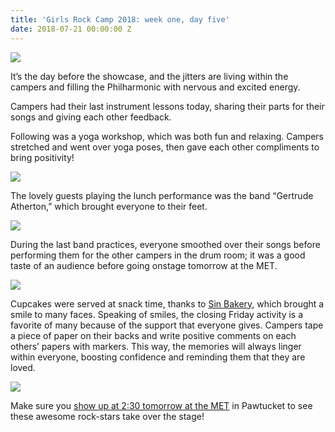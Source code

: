 ```yaml
---
title: 'Girls Rock Camp 2018: week one, day five'
date: 2018-07-21 00:00:00 Z
---
```


[![](/uploads/blogposts/IMG_4200-1024x768.jpg)](http://girlsrockri.org/wp-content/uploads/2018/07/IMG_4200.jpg)

It’s the day before the showcase, and the jitters are living within the campers and filling the Philharmonic with nervous and excited energy.

Campers had their last instrument lessons today, sharing their parts for their songs and giving each other feedback.

Following was a yoga workshop, which was both fun and relaxing. Campers stretched and went over yoga poses, then gave each other compliments to bring positivity!

[![](/uploads/blogposts/IMG_4204-1024x768.jpg)](http://girlsrockri.org/wp-content/uploads/2018/07/IMG_4204.jpg)

The lovely guests playing the lunch performance was the band “Gertrude Atherton,” which brought everyone to their feet.

[![](/uploads/blogposts/IMG_4218-1024x577.jpg)](http://girlsrockri.org/wp-content/uploads/2018/07/IMG_4218.jpg)

During the last band practices, everyone smoothed over their songs before performing them for the other campers in the drum room; it was a good taste of an audience before going onstage tomorrow at the MET.

[![](/uploads/blogposts/IMG_4262-1024x768.jpg)](http://girlsrockri.org/wp-content/uploads/2018/07/IMG_4262.jpg)

Cupcakes were served at snack time, thanks to [Sin Bakery](https://www.eatwicked.com/), which brought a smile to many faces. Speaking of smiles, the closing Friday activity is a favorite of many because of the support that everyone gives. Campers tape a piece of paper on their backs and write positive comments on each others’ papers with markers. This way, the memories will always linger within everyone, boosting confidence and reminding them that they are loved.

[![](/uploads/blogposts/DSC_0126-1024x681.jpg)](http://girlsrockri.org/wp-content/uploads/2018/07/DSC_0126.jpg)

Make sure you [show up at 2:30 tomorrow at the MET](https://www.facebook.com/events/1843312269025340/) in Pawtucket to see these awesome rock-stars take over the stage!
